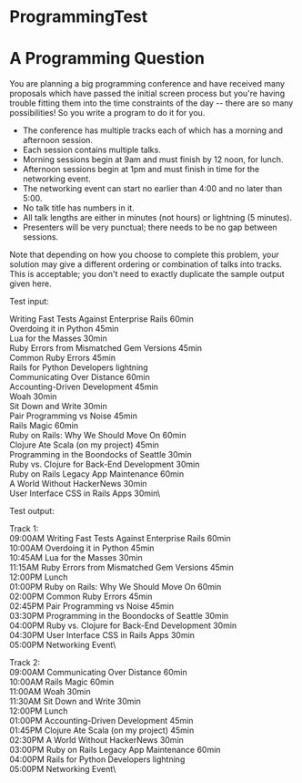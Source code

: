 # ProgrammingTest



# A Programming Question 
You are planning a big programming conference and have received many proposals which have
passed the initial screen process but you're having trouble fitting them into the time constraints of the
day -- there are so many possibilities! So you write a program to do it for you.


- The conference has multiple tracks each of which has a morning and afternoon session.
- Each session contains multiple talks.
- Morning sessions begin at 9am and must finish by 12 noon, for lunch.
- Afternoon sessions begin at 1pm and must finish in time for the networking event.
- The networking event can start no earlier than 4:00 and no later than 5:00.
- No talk title has numbers in it.
- All talk lengths are either in minutes (not hours) or lightning (5 minutes).
- Presenters will be very punctual; there needs to be no gap between sessions.


Note that depending on how you choose to complete this problem, your solution may give a different
ordering or combination of talks into tracks. This is acceptable; you don't need to exactly duplicate
the sample output given here.

Test input:

Writing Fast Tests Against Enterprise Rails 60min\
Overdoing it in Python 45min\
Lua for the Masses 30min\
Ruby Errors from Mismatched Gem Versions 45min\
Common Ruby Errors 45min\
Rails for Python Developers lightning\
Communicating Over Distance 60min\
Accounting-Driven Development 45min\
Woah 30min\
Sit Down and Write 30min\
Pair Programming vs Noise 45min\
Rails Magic 60min\
Ruby on Rails: Why We Should Move On 60min\
Clojure Ate Scala (on my project) 45min\
Programming in the Boondocks of Seattle 30min\
Ruby vs. Clojure for Back-End Development 30min\
Ruby on Rails Legacy App Maintenance 60min\
A World Without HackerNews 30min\
User Interface CSS in Rails Apps 30min\


Test output:

Track 1:\
09:00AM Writing Fast Tests Against Enterprise Rails 60min\
10:00AM Overdoing it in Python 45min\
10:45AM Lua for the Masses 30min\
11:15AM Ruby Errors from Mismatched Gem Versions 45min\
12:00PM Lunch\
01:00PM Ruby on Rails: Why We Should Move On 60min\
02:00PM Common Ruby Errors 45min\
02:45PM Pair Programming vs Noise 45min\
03:30PM Programming in the Boondocks of Seattle 30min\
04:00PM Ruby vs. Clojure for Back-End Development 30min\
04:30PM User Interface CSS in Rails Apps 30min\
05:00PM Networking Event\

Track 2:\
09:00AM Communicating Over Distance 60min\
10:00AM Rails Magic 60min\
11:00AM Woah 30min\
11:30AM Sit Down and Write 30min\
12:00PM Lunch\
01:00PM Accounting-Driven Development 45min\
01:45PM Clojure Ate Scala (on my project) 45min\
02:30PM A World Without HackerNews 30min\
03:00PM Ruby on Rails Legacy App Maintenance 60min\
04:00PM Rails for Python Developers lightning\
05:00PM Networking Event\
